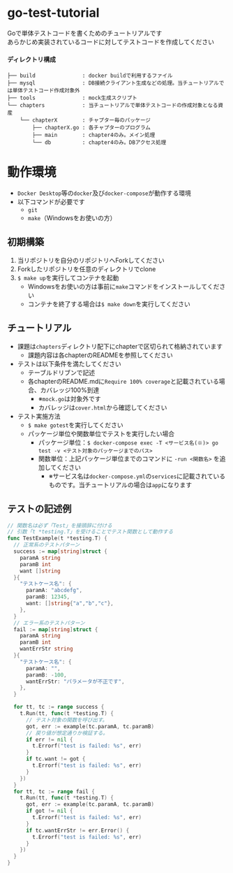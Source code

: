 # go-test-tutorial
Goで単体テストコードを書くためのチュートリアルです<br> 
あらかじめ実装されているコードに対してテストコードを作成してください<br> 

#### ディレクトリ構成
```shell
├── build               : docker buildで利用するファイル
├── mysql               : DB接続クライアント生成などの処理。当チュートリアルでは単体テストコード作成対象外
├── tools               : mock生成スクリプト
└── chapters            : 当チュートリアルで単体テストコードの作成対象となる資産
    └── chapterX        : チャプター毎のパッケージ
        ├── chapterX.go : 各チャプターのプログラム
        ├── main        : chapter4のみ。メイン処理
        └── db          : chapter4のみ。DBアクセス処理
```
# 動作環境
- `Docker Desktop`等の`docker`及び`docker-compose`が動作する環境
- 以下コマンドが必要です
  - `git`
  - `make`（Windowsをお使いの方）

## 初期構築
1. 当リポジトリを自分のリポジトリへForkしてください
1. Forkしたリポジトリを任意のディレクトリでclone
1. `$ make up`を実行してコンテナを起動
    - Windowsをお使いの方は事前に`make`コマンドをインストールしてください
    - コンテナを終了する場合は`$ make down`を実行してください

## チュートリアル
- 課題は`chapters`ディレクトリ配下にchapterで区切られて格納されています
  - 課題内容は各chapterのREADMEを参照してください
- テストは以下条件を満たしてください
  - テーブルドリブンで記述
  - 各chapterのREADME.mdに`Require 100% coverage`と記載されている場合、カバレッジ100%到達
    - ※`mock.go`は対象外です
    - カバレッジは`cover.html`から確認してください
- テスト実施方法
  - `$ make gotest`を実行してください
  - パッケージ単位や関数単位でテストを実行したい場合
    - パッケージ単位：`$ docker-compose exec -T <サービス名(※)> go test -v <テスト対象のパッケージまでのパス>`
    - 関数単位：上記パッケージ単位までのコマンドに `-run <関数名>` を追加してください
      - ※サービス名は`docker-compose.yml`の`services`に記載されているものです。当チュートリアルの場合は`app`になります

## テストの記述例
```go
// 関数名は必ず「Test」を接頭辞に付ける
// 引数「t *testing.T」を受けることでテスト関数として動作する
func TestExample(t *testing.T) {
  // 正常系のテストパターン
  success := map[string]struct {
    paramA string
    paramB int
    want []string
  }{
    "テストケース名": {
      paramA: "abcdefg",
      paramB: 12345,
      want: []string{"a","b","c"},
    },
  }
  // エラー系のテストパターン
  fail := map[string]struct {
    paramA string
    paramB int
    wantErrStr string
  }{
    "テストケース名": {
      paramA: "",
      paramB: -100,
      wantErrStr: "パラメータが不正です",
    },
  }

  for tt, tc := range success {
    t.Run(tt, func(t *testing.T) {
      // テスト対象の関数を呼び出す。
      got, err := example(tc.paramA, tc.paramB)
      // 戻り値が想定通りか検証する。
      if err != nil {
        t.Errorf("test is failed: %s", err)
      }
      if tc.want != got {
        t.Errorf("test is failed: %s", err)
      }
    })
  }
  for tt, tc := range fail {
    t.Run(tt, func(t *testing.T) {
      got, err := example(tc.paramA, tc.paramB)
      if got != nil {
        t.Errorf("test is failed: %s", err)
      }
      if tc.wantErrStr != err.Error() {
        t.Errorf("test is failed: %s", err)
      }
    })
  }
}
```
